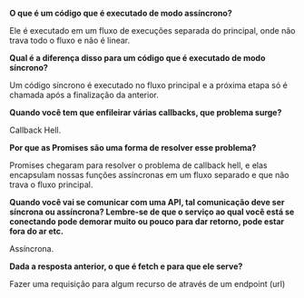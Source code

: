 **O que é um código que é executado de modo assíncrono?**

Ele é executado em um fluxo de execuções separada do principal, onde não trava todo o fluxo e não é linear.

**Qual é a diferença disso para um código que é executado de modo síncrono?**

Um código síncrono é executado no fluxo principal e a próxima etapa só é chamada após a finalização da anterior.

**Quando você tem que enfileirar várias callbacks, que problema surge?**

Callback Hell.

**Por que as Promises são uma forma de resolver esse problema?**

Promises chegaram para resolver o problema de callback hell, e elas encapsulam nossas funções assíncronas em um fluxo separado e que não trava o fluxo principal.

**Quando você vai se comunicar com uma API, tal comunicação deve ser síncrona ou assíncrona? Lembre-se de que o serviço ao qual você está se conectando pode demorar muito ou pouco para dar retorno, pode estar fora do ar etc.**

Assíncrona.

**Dada a resposta anterior, o que é fetch e para que ele serve?**

Fazer uma requisição para algum recurso de através de um endpoint (url)

